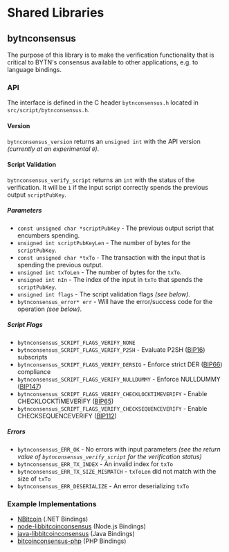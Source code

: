 Shared Libraries
================

## bytnconsensus

The purpose of this library is to make the verification functionality that is critical to BYTN's consensus available to other applications, e.g. to language bindings.

### API

The interface is defined in the C header `bytnconsensus.h` located in  `src/script/bytnconsensus.h`.

#### Version

`bytnconsensus_version` returns an `unsigned int` with the API version *(currently at an experimental `0`)*.

#### Script Validation

`bytnconsensus_verify_script` returns an `int` with the status of the verification. It will be `1` if the input script correctly spends the previous output `scriptPubKey`.

##### Parameters
- `const unsigned char *scriptPubKey` - The previous output script that encumbers spending.
- `unsigned int scriptPubKeyLen` - The number of bytes for the `scriptPubKey`.
- `const unsigned char *txTo` - The transaction with the input that is spending the previous output.
- `unsigned int txToLen` - The number of bytes for the `txTo`.
- `unsigned int nIn` - The index of the input in `txTo` that spends the `scriptPubKey`.
- `unsigned int flags` - The script validation flags *(see below)*.
- `bytnconsensus_error* err` - Will have the error/success code for the operation *(see below)*.

##### Script Flags
- `bytnconsensus_SCRIPT_FLAGS_VERIFY_NONE`
- `bytnconsensus_SCRIPT_FLAGS_VERIFY_P2SH` - Evaluate P2SH ([BIP16](https://github.com/bitcoin/bips/blob/master/bip-0016.mediawiki)) subscripts
- `bytnconsensus_SCRIPT_FLAGS_VERIFY_DERSIG` - Enforce strict DER ([BIP66](https://github.com/bitcoin/bips/blob/master/bip-0066.mediawiki)) compliance
- `bytnconsensus_SCRIPT_FLAGS_VERIFY_NULLDUMMY` - Enforce NULLDUMMY ([BIP147](https://github.com/bitcoin/bips/blob/master/bip-0147.mediawiki))
- `bytnconsensus_SCRIPT_FLAGS_VERIFY_CHECKLOCKTIMEVERIFY` - Enable CHECKLOCKTIMEVERIFY ([BIP65](https://github.com/bitcoin/bips/blob/master/bip-0065.mediawiki))
- `bytnconsensus_SCRIPT_FLAGS_VERIFY_CHECKSEQUENCEVERIFY` - Enable CHECKSEQUENCEVERIFY ([BIP112](https://github.com/bitcoin/bips/blob/master/bip-0112.mediawiki))

##### Errors
- `bytnconsensus_ERR_OK` - No errors with input parameters *(see the return value of `bytnconsensus_verify_script` for the verification status)*
- `bytnconsensus_ERR_TX_INDEX` - An invalid index for `txTo`
- `bytnconsensus_ERR_TX_SIZE_MISMATCH` - `txToLen` did not match with the size of `txTo`
- `bytnconsensus_ERR_DESERIALIZE` - An error deserializing `txTo`

### Example Implementations
- [NBitcoin](https://github.com/NicolasDorier/NBitcoin/blob/master/NBitcoin/Script.cs#L814) (.NET Bindings)
- [node-libbitcoinconsensus](https://github.com/bitpay/node-libbitcoinconsensus) (Node.js Bindings)
- [java-libbitcoinconsensus](https://github.com/dexX7/java-libbitcoinconsensus) (Java Bindings)
- [bitcoinconsensus-php](https://github.com/Bit-Wasp/bitcoinconsensus-php) (PHP Bindings)
